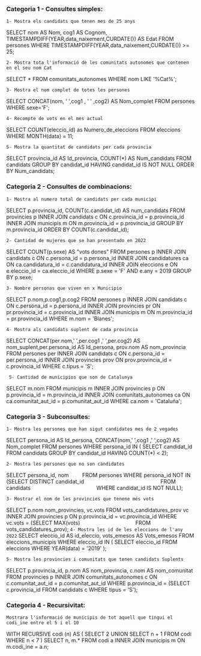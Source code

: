 ### Categoria 1 - Consultes simples:

``1- Mostra els candidats que tenen mes de 25 anys``

SELECT nom AS Nom, cog1 AS Cognom, TIMESTAMPDIFF(YEAR,data_naixement,CURDATE()) AS Edat
FROM persones
WHERE TIMESTAMPDIFF(YEAR,data_naixement,CURDATE()) >= 25;


``2- Mostra tota l'informació de les comunitats autonomes que contenen en el seu nom Cat``

SELECT *
FROM comunitats_autonomes
WHERE nom LIKE '%Cat%';

``3- Mostra el nom complet de totes les persones``

SELECT CONCAT(nom, ' ',cog1 , ' ' ,cog2) AS Nom_complet
FROM persones
WHERE sexe='F';


``4- Recompte de vots en el mes actual``

SELECT COUNT(eleccio_id) as Numero_de_eleccions
FROM eleccions
WHERE MONTH(data) = 11; 

``5- Mostra la quantitat de candidats per cada provincia``

SELECT provincia_id AS Id_provincia, COUNT(*) AS Num_candidats
FROM candidats
GROUP BY candidat_id
HAVING candidat_id IS NOT NULL
ORDER BY Num_candidats;


### Categoria 2 - Consultes de combinacions:

``1- Mostra al numero total de candidats per cada municipi``

SELECT p.provincia_id, COUNT(c.candidat_id) AS num_candidats
FROM provincies p
INNER JOIN candidats c ON c.provincia_id = p.provincia_id
INNER JOIN municipis m ON m.provincia_id = p.provincia_id
GROUP BY m.provincia_id
ORDER BY COUNT(c.candidat_id);

	
``2- Cantidad de mujeres que se han presentado en 2022``

SELECT COUNT(p.sexe) AS "vots dones"
FROM persones p
INNER JOIN candidats c ON c.persona_id = p.persona_id
INNER JOIN candidatures ca ON ca.candidatura_id = c.candidatura_id
INNER JOIN eleccions e ON e.eleccio_id = ca.eleccio_id
WHERE p.sexe = 'F' AND e.any = 2019
GROUP BY p.sexe;

``3- Nombre personas que viven en x Municipio``

SELECT p.nom,p.cog1,p.cog2
FROM persones p
INNER JOIN candidats c ON c.persona_id = p.persona_id
INNER JOIN provincies pr ON pr.provincia_id = c.provincia_id
INNER JOIN municipis m ON m.provincia_id = pr.provincia_id
WHERE m.nom = 'Blanes';

``4- Mostra als candidats suplent de cada provincia``

SELECT CONCAT(per.nom,' ',per.cog1 ,' ',per.cog2) AS nom_suplent,per.persona_id AS Id_persona, prov.nom AS nom_provincia
FROM persones per
INNER JOIN candidats c ON c.persona_id = per.persona_id
INNER JOIN provincies prov ON prov.provincia_id = c.provincia_id
WHERE c.tipus = 'S';

`` 5- Cantidad de municipios que son de Catalunya``

SELECT m.nom
FROM municipis m
INNER JOIN provincies p ON p.provincia_id = m.provincia_id
INNER JOIN comunitats_autonomes ca ON ca.comunitat_aut_id = p.comunitat_aut_id
WHERE ca.nom = 'Cataluña';

### Categoria 3 - Subconsultes:
``1- Mostra les persones que han sigut candidates mes de 2 vegades``

SELECT persona_id AS Id_persona, CONCAT(nom,' ',cog1 ,' ',cog2) AS Nom_complet
FROM persones
WHERE persona_id IN ( SELECT candidat_id
		FROM candidats
		GROUP BY candidat_id
		HAVING COUNT(*) < 2);

``2- Mostra les persones que no son candidates``

SELECT persona_id, nom
   FROM persones
WHERE persona_id NOT IN (SELECT DISTINCT candidat_id
               FROM candidats
             WHERE candidat_id IS NOT NULL);

``3- Mostrar el nom de les provincies que tenene més vots``

SELECT p.nom nom_provincies, vc.vots
FROM vots_candidatures_prov vc
INNER JOIN provincies p ON p.provincia_id = vc.provincia_id
WHERE vc.vots = (SELECT MAX(vots)
           FROM vots_candidatures_prov);
``4- Mostra les id de les eleccions de l'any 2022``
SELECT eleccio_id AS id_eleccio, vots_emesos AS Vots_emesos
FROM eleccions_municipis
WHERE eleccio_id IN ( SELECT eleccio_id
FROM eleccions
WHERE YEAR(data) = '2019'
);
		
``5- Mostra les provincies i comunitats que tenen candidats Suplents``

SELECT p.provincia_id, p.nom AS nom_provincia, c.nom AS nom_comunitat
	FROM provincies p
	INNER JOIN comunitats_autonomes c ON c.comunitat_aut_id = p.comunitat_aut_id
WHERE p.provincia_id = (SELECT c.provincia_id
			FROM candidats c
			WHERE tipus = 'S');

### Categoria 4 - Recursivitat:

``Mostrara l'informació de municipis de tot aquell que tingui el codi_ine entre el 5 i el 10``

WITH RECURSIVE codi (n) AS (
SELECT 2
UNION
SELECT n + 1
	FROM codi
WHERE n < 7
)
SELECT n, m.*
	FROM codi a
	INNER JOIN municipis m ON m.codi_ine = a.n;
